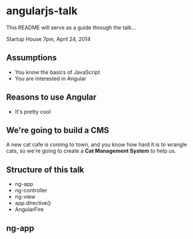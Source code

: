 angularjs-talk
==============

This README will serve as a guide through the talk...

Startup House
7pm, April 24, 2014

## Assumptions

- You know the basics of JavaScript
- You are interested in Angular

## Reasons to use Angular

- It's pretty cool

## We're going to build a CMS

A new cat cafe is coming to town, and you know how hard it is to wrangle cats, so we're going to create a **Cat Management System** to help us.

## Structure of this talk

- ng-app
- ng-controller
- ng-view
- app.directive()
- AngularFire

## ng-app
